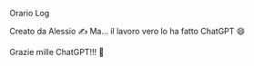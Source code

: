 Orario Log

Creato da Alessio ✍️
Ma… il lavoro vero lo ha fatto ChatGPT 😄

Grazie mille ChatGPT!!! 🚀
